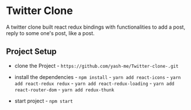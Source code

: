 # Twitter Clone

A twitter clone built react redux bindings with functionalities to add a post, reply to some one's post, like a post.

## Project Setup

* clone the Project - `https://github.com/yash-me/Twitter-clone-.git`

* install the dependencies - `npm install`
                           - `yarn add react-icons`
                           - `yarn add react-redux redux`
                           - `yarn add react-redux-loading`
                           - `yarn add react-router-dom`
                           - `yarn add redux-thunk`
                           
* start project - `npm start`


